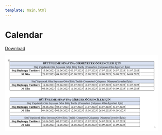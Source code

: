 ```yaml
---
template: main.html
---
```


# Calendar

[Download](assets/staj-takvimi.docx)

![](assets/staj-takvimi.png)


